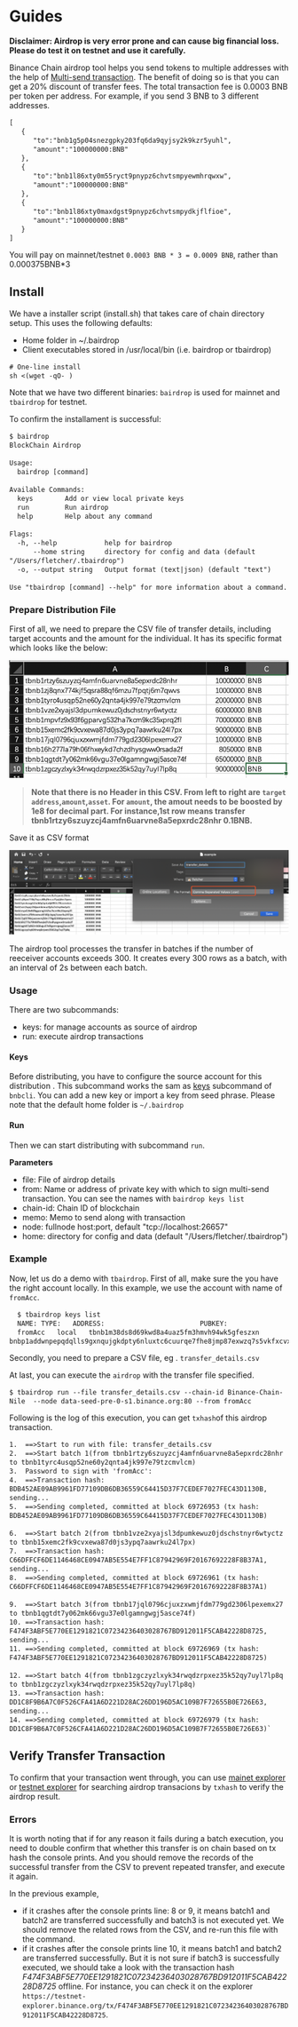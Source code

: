 # Guides

**Disclaimer: Airdrop is very error prone and can cause big financial loss. Please do test it on testnet and use it carefully.**

Binance Chain airdrop tool helps you send tokens to multiple addresses with the help of [Multi-send transaction](https://docs.binance.org/transfer.html#multi-send). The benefit of doing so is that you can get a 20% discount of transfer fees. The total transaction fee is 0.0003 BNB per token per address. For example, if you send 3 BNB  to 3 different addresses.

```
[
   {
      "to":"bnb1g5p04snezgpky203fq6da9qyjsy2k9kzr5yuhl",
      "amount":"100000000:BNB"
   },
   {
      "to":"bnb1l86xty0m55ryct9pnypz6chvtsmpyewmhrqwxw",
      "amount":"100000000:BNB"
   },
   {
      "to":"bnb1l86xty0maxdgst9pnypz6chvtsmpydkjflfioe",
      "amount":"100000000:BNB"
   }
]
```

You will pay on mainnet/testnet `0.0003 BNB * 3 = 0.0009 BNB`, rather than 0.000375BNB*3

## Install

We have a installer script (install.sh) that takes care of chain directory setup. This uses the following defaults:

* Home folder in ~/.bairdrop
* Client executables stored in /usr/local/bin (i.e. bairdrop or tbairdrop)
```
# One-line install
sh <(wget -qO- )
```
Note that we have two different binaries: `bairdrop` is used for mainnet and `tbairdrop` for testnet.

To confirm the installament is successful:
```
$ bairdrop
BlockChain Airdrop

Usage:
  bairdrop [command]

Available Commands:
  keys        Add or view local private keys
  run         Run airdrop
  help        Help about any command

Flags:
  -h, --help            help for bairdrop
      --home string     directory for config and data (default "/Users/fletcher/.tbairdrop")
  -o, --output string   Output format (text|json) (default "text")

Use "tbairdrop [command] --help" for more information about a command.
```

### Prepare Distribution File
First of all, we need to prepare the CSV file of transfer details, including target accounts and the amount for the individual. It has its specific format which looks like the below:

![transfer_details.csv](./assets/transfer_example.png?raw=true "example")

>**Note that there is no Header in this CSV. From left to right are `target address`,`amount`,`asset`. For `amount`, the amout needs to be boosted by 1e8 for decimal part. For instance,1st row means transfer tbnb1rtzy6szuyzcj4amfn6uarvne8a5epxrdc28nhr 0.1BNB.**

Save it as CSV format

![save](./assets/transfer_save.png?raw=true "save")

The airdrop tool processes the transfer in batches if the number of reeceiver accounts exceeds 300. It creates every 300 rows as a batch, with an interval of 2s between each batch.

### Usage
There are two subcommands:
* keys: for manage accounts as source of airdrop
* run: execute airdrop transactions

#### Keys
Before distributing, you have to configure the source account for this distribution . This subcommand works the sam as [keys](https://docs.binance.org/keys.html) subcommand of `bnbcli`. You can add a new key or import a key from seed phrase. Please note that the default home folder is `~/.bairdrop`

#### Run
Then we can start distributing with subcommand `run`.

**Parameters**
* file:  File of airdrop details
* from: Name or address of private key with which to sign multi-send transaction. You can see the names with `bairdrop keys list`
* chain-id:  Chain ID of blockchain
* memo:  Memo to send along with transaction
* node: fullnode host:port,  default "tcp://localhost:26657"
* home: directory for config and data (default "/Users/fletcher/.tbairdrop")


### Example

Now, let us do a demo with `tbairdrop`. First of all, make sure the you have the right account locally. In this example, we use the account with name of `fromAcc`.

```
  $ tbairdrop keys list
  NAME:	TYPE:	ADDRESS:						PUBKEY:
  fromAcc	local	tbnb1m38ds8d69kwd8a4uaz5fm3hmvh94wk5gfeszxn	bnbp1addwnpepqdqlls9gxnqujgkdpty6nluxtc6cuurqe7fhe8jmp87exwzq7s5vkfxcvxk
```
Secondly, you need to prepare a CSV file, eg . `transfer_details.csv`

At last, you can execute the `airdrop` with the transfer file specified.
```
$ tbairdrop run --file transfer_details.csv --chain-id Binance-Chain-Nile  --node data-seed-pre-0-s1.binance.org:80 --from fromAcc
```

Following is the log of this execution, you can get `txhash`of this airdrop transaction.

```
1.  ==>Start to run with file: transfer_details.csv
2.  ==>Start batch 1(from tbnb1rtzy6szuyzcj4amfn6uarvne8a5epxrdc28nhr to tbnb1tyrc4usqp52ne60y2qnta4jk997e79tzcmvlcm)
3.  Password to sign with 'fromAcc':
4.  ==>Transaction hash: BDB452AE09AB9961FD77109DB6DB36559C64415D37F7CEDEF7027FEC43D1130B, sending...
5.  ==>Sending completed, committed at block 69726953 (tx hash: BDB452AE09AB9961FD77109DB6DB36559C64415D37F7CEDEF7027FEC43D1130B)

6.  ==>Start batch 2(from tbnb1vze2xyajsl3dpumkewuz0jdschstnyr6wtyctz to tbnb15xemc2fk9cvxewa87d0js3ypq7aawrku24l7px)
7.  ==>Transaction hash: C66DFFCF6DE1146468CE0947AB5E554E7FF1C87942969F20167692228F8B37A1, sending...
8.  ==>Sending completed, committed at block 69726961 (tx hash: C66DFFCF6DE1146468CE0947AB5E554E7FF1C87942969F20167692228F8B37A1)

9.  ==>Start batch 3(from tbnb17jql0796cjuxzxwmjfdm779gd2306lpexemx27 to tbnb1qgtdt7y062mk66vgu37e0lgamngwgj5asce74f)
10. ==>Transaction hash: F474F3ABF5E770EE1291821C07234236403028767BD912011F5CAB42228D8725, sending...
11. ==>Sending completed, committed at block 69726969 (tx hash: F474F3ABF5E770EE1291821C07234236403028767BD912011F5CAB42228D8725)

12. ==>Start batch 4(from tbnb1zgczyzlxyk34rwqdzrpxez35k52qy7uyl7lp8q to tbnb1zgczyzlxyk34rwqdzrpxez35k52qy7uyl7lp8q)
13. ==>Transaction hash: DD1C8F9B6A7C0F526CFA41A6D221D28AC26DD196D5AC109B7F72655B0E726E63, sending...
14. ==>Sending completed, committed at block 69726979 (tx hash: DD1C8F9B6A7C0F526CFA41A6D221D28AC26DD196D5AC109B7F72655B0E726E63)`
```
## Verify Transfer Transaction

To confirm that your transaction went through, you can use [mainet explorer](https://explorer.binance.org/) or [testnet explorer](https://testnet-explorer.binance.org/) for searching airdrop transacions by `txhash` to verify the airdrop result.

### Errors
It is worth noting that if for any reason it fails during a batch execution, you need to double confirm that whether this transfer is on chain based on tx hash the console prints. And you should remove the records of the successful transfer from the CSV to prevent repeated transfer, and execute it again.

In the previous  example, 
+ if it crashes after the console prints line: 8 or 9, it means batch1 and batch2 are transferred successfully and  batch3 is not executed yet. We should remove the related rows from the CSV, and re-run this file with the command.
+  if it crashes after the console prints line 10, it means batch1 and batch2 are transferred successfully. But it is not sure if batch3 is successfully executed, we should take a look with the transaction hash *F474F3ABF5E770EE1291821C07234236403028767BD912011F5CAB42228D8725* offline. For instance, you can check it on the explorer `https://testnet-explorer.binance.org/tx/F474F3ABF5E770EE1291821C07234236403028767BD912011F5CAB42228D8725`.

